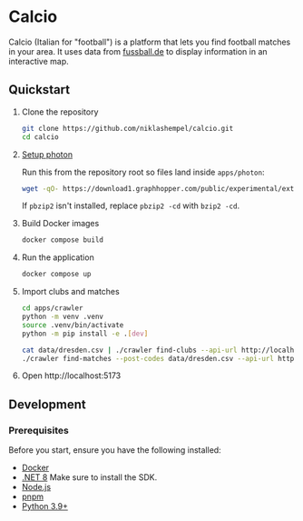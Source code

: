 # Calcio

Calcio (Italian for "football") is a platform that lets you find football matches in your area. It uses data from [fussball.de](https://www.fussball.de) to display information in an interactive map.

## Quickstart

1. Clone the repository

   ```bash
   git clone https://github.com/niklashempel/calcio.git
   cd calcio
   ```

2. [Setup photon](/apps/photon/README.md)

   Run this from the repository root so files land inside `apps/photon`:

   ```bash
   wget -qO- https://download1.graphhopper.com/public/experimental/extracts/by-country-code/de/photon-db-de-latest.tar.bz2 | pbzip2 -cd | tar -C apps/photon -x
   ```

   If `pbzip2` isn't installed, replace `pbzip2 -cd` with `bzip2 -cd`.

3. Build Docker images

   ```bash
   docker compose build
   ```

4. Run the application

   ```bash
   docker compose up
   ```

5. Import clubs and matches

   ```bash
   cd apps/crawler
   python -m venv .venv
   source .venv/bin/activate
   python -m pip install -e .[dev]

   cat data/dresden.csv | ./crawler find-clubs --api-url http://localhost:8080
   ./crawler find-matches --post-codes data/dresden.csv --api-url http://localhost:8080
   ```

6. Open http://localhost:5173

## Development

### Prerequisites

Before you start, ensure you have the following installed:

- [Docker](https://www.docker.com/get-started)
- [.NET 8](https://dotnet.microsoft.com/download/dotnet/8.0) Make sure to install the SDK.
- [Node.js](https://nodejs.org/)
- [pnpm](https://pnpm.io/installation)
- [Python 3.9+](https://www.python.org/downloads/)
